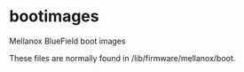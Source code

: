 # bootimages
Mellanox BlueField boot images

These files are normally found in /lib/firmware/mellanox/boot.
